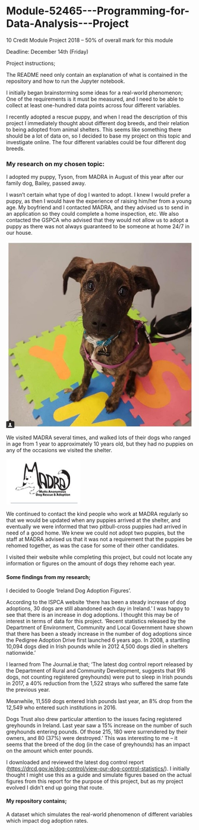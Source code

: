 # Module-52465---Programming-for-Data-Analysis---Project
10 Credit Module Project 2018 – 50% of overall mark for this module 

Deadline: December 14th (Friday)

Project instructions;

The README need only contain an explanation of what is contained in the repository and how to run the Jupyter notebook.

I initially began brainstorming some ideas for a real-world phenomenon;
One of the requirements is it must be measured, and I need to be able to collect at least one-hundred data points across four different variables.

I recently adopted a rescue puppy, and when I read the description of this project I immediately thought about different dog breeds, and their relation to being adopted from animal shelters. This seems like something there should be a lot of data on, so I decided to base my project on this topic and investigate online. The four different variables could be four different dog breeds. 

### My research on my chosen topic:

I adopted my puppy, Tyson, from MADRA in August of this year after our family dog, Bailey, passed away.

I wasn’t certain what type of dog I wanted to adopt. I knew I would prefer a puppy, as then I would have the experience of raising him/her from a young age. My boyfriend and I contacted MADRA, and they advised us to send in an application so they could complete a home inspection, etc. We also contacted the GSPCA who advised that they would not allow us to adopt a puppy as there was not always guaranteed to be someone at home 24/7 in our house. 

![Screenshot](Tyson.jpg)

We visited MADRA several times, and walked lots of their dogs who ranged in age from 1 year to approximately 10 years old, but they had no puppies on any of the occasions we visited the shelter.

![Screenshot](MadraLogo.jpg)

We continued to contact the kind people who work at MADRA regularly so that we would be updated when any puppies arrived at the shelter, and eventually we were informed that two pitbull-cross puppies had arrived in need of a good home. We knew we could not adopt two puppies, but the staff at MADRA advised us that it was not a requirement that the puppies be rehomed together, as was the case for some of their other candidates.

I visited their website while completing this project, but could not locate any information or figures on the amount of dogs they rehome each year. 


#### Some findings from my research;

I decided to Google ‘Ireland Dog Adoption Figures’.

According to the ISPCA website ‘there has been a steady increase of dog adoptions, 30 dogs are still abandoned each day in Ireland.’ I was happy to see that there is an increase in dog adoptions. I thought this may be of interest in terms of data for this project. ‘Recent statistics released by the Department of Environment, Community and Local Government have shown that there has been a steady increase in the number of dog adoptions since the Pedigree Adoption Drive first launched 6 years ago. In 2008, a startling 10,094 dogs died in Irish pounds while in 2012 4,500 dogs died in shelters nationwide.’

I learned from The Journal.ie that;
‘The latest dog control report released by the Department of Rural and Community Development, suggests that 916 dogs, not counting registered greyhounds) were put to sleep in Irish pounds in 2017, a 40% reduction from the 1,522 strays who suffered the same fate the previous year.

Meanwhile, 11,559 dogs entered Irish pounds last year, an 8% drop from the 12,549 who entered such institutions in 2016.

Dogs Trust also drew particular attention to the issues facing registered greyhounds in Ireland. Last year saw a 15% increase on the number of such greyhounds entering pounds. Of those 215, 180 were surrendered by their owners, and 80 (37%) were destroyed.’ 
This was interesting to me – it seems that the breed of the dog (in the case of greyhounds) has an impact on the amount which enter pounds.

I downloaded and reviewed the latest dog control report (https://drcd.gov.ie/dog-control/view-our-dog-control-statistics/). I initially thought I might use this as a guide and simulate figures based on the actual figures from this report for the purpose of this project, but as my project evolved I didn’t end up going that route.

#### My repository contains;

A dataset which simulates the real-world phenomenon of different variables which impact dog adoption rates.
